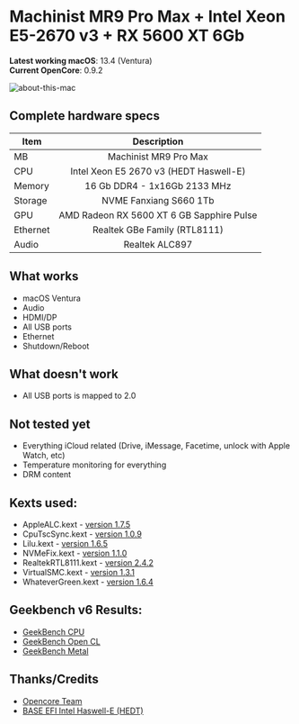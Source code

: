 # Machinist MR9 Pro Max + Intel Xeon E5-2670 v3 + RX 5600 XT 6Gb
**Latest working macOS**: 13.4 (Ventura)
<br>
**Current OpenCore**: 0.9.2

![about-this-mac](https://github.com/armindojr/EFI-X99-MACHINIST-PR9-PRO-MAX/blob/ffb56cf1d91fc40a9f17f0588e6b19424eb35890/Infos/About%20This%20Mac%20-%20Overview.png)

## Complete hardware specs
|Item|Description|
|-|:-------:|
|MB|Machinist MR9 Pro Max|
|CPU|Intel Xeon E5 2670 v3 (HEDT Haswell-E)|
|Memory|16 Gb DDR4 - 1x16Gb 2133 MHz|
|Storage|NVME Fanxiang S660 1Tb|
|GPU|AMD Radeon RX 5600 XT 6 GB Sapphire Pulse|
|Ethernet|Realtek GBe Family (RTL8111)|
|Audio|Realtek ALC897|

## What works
- macOS Ventura
- Audio
- HDMI/DP
- All USB ports
- Ethernet
- Shutdown/Reboot

## What doesn't work
- All USB ports is mapped to 2.0

## Not tested yet
- Everything iCloud related (Drive, iMessage, Facetime, unlock with Apple Watch, etc)
- Temperature monitoring for everything
- DRM content

## Kexts used:
- AppleALC.kext - [version 1.7.5](https://github.com/acidanthera/AppleALC)
- CpuTscSync.kext - [version 1.0.9](https://github.com/acidanthera/CpuTscSync)
- Lilu.kext - [version 1.6.5](https://github.com/acidanthera/Lilu)
- NVMeFix.kext - [version 1.1.0](https://github.com/acidanthera/NVMeFix)
- RealtekRTL8111.kext - [version 2.4.2](https://github.com/Mieze/RTL8111_driver_for_OS_X)
- VirtualSMC.kext - [version 1.3.1](https://github.com/acidanthera/VirtualSMC)
- WhateverGreen.kext - [version 1.6.4](https://github.com/acidanthera/WhateverGreen)

## Geekbench v6 Results:
- [GeekBench CPU](https://browser.geekbench.com/v6/cpu/1505502)
- [GeekBench Open CL](https://browser.geekbench.com/v6/compute/524582)
- [GeekBench Metal](https://browser.geekbench.com/v6/compute/524584)

## Thanks/Credits
- [Opencore Team](https://dortania.github.io/getting-started/)
- [BASE EFI Intel Haswell-E (HEDT)](https://github.com/luchina-gabriel/BASE-EFI-INTEL-HEDT-4THGEN-X99-HASWELL-E)

